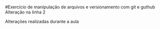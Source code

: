 #Exercício de manipulação de arquivos e versionamento com git e guthub
Alteração na linha 2

Alterações realizadas durante a aula 

